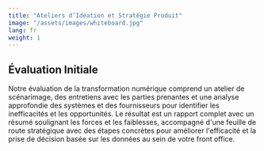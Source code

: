 ```yaml
---
title: "Ateliers d’Idéation et Stratégie Produit"
image: "/assets/images/whiteboard.jpg"
lang: fr
weight: 1
---
```


## Évaluation Initiale

Notre évaluation de la transformation numérique comprend un atelier de scénarimage, des entretiens avec les parties prenantes et une analyse approfondie des systèmes et des fournisseurs pour identifier les inefficacités et les opportunités. Le résultat est un rapport complet avec un résumé soulignant les forces et les faiblesses, accompagné d'une feuille de route stratégique avec des étapes concrètes pour améliorer l'efficacité et la prise de décision basée sur les données au sein de votre front office.
